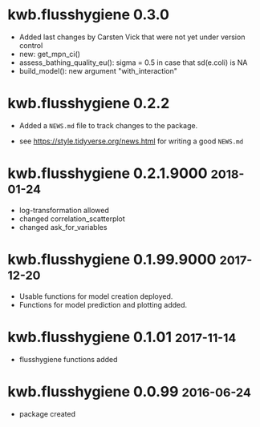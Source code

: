 # kwb.flusshygiene 0.3.0

* Added last changes by Carsten Vick that were not yet under version control
* new: get_mpn_ci()
* assess_bathing_quality_eu(): sigma = 0.5 in case that sd(e.coli) is NA
* build_model(): new argument "with_interaction"

# kwb.flusshygiene 0.2.2

* Added a `NEWS.md` file to track changes to the package.

* see https://style.tidyverse.org/news.html for writing a good `NEWS.md`


# kwb.flusshygiene 0.2.1.9000 <small>2018-01-24</small>

* log-transformation allowed
* changed correlation_scatterplot
* changed ask_for_variables

# kwb.flusshygiene 0.1.99.9000 <small>2017-12-20</small>

* Usable functions for model creation deployed.
* Functions for model prediction and plotting added.

# kwb.flusshygiene 0.1.01 <small>2017-11-14</small>

* flusshygiene functions added

# kwb.flusshygiene 0.0.99 <small>2016-06-24</small>

* package created
